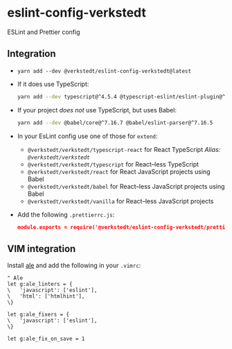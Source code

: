 # eslint-config-verkstedt

ESLint and Prettier config

## Integration

- `yarn add --dev @verkstedt/eslint-config-verkstedt@latest`

- If it does use TypeScript:

  ```sh
  yarn add --dev typescript@^4.5.4 @typescript-eslint/eslint-plugin@^5.10.0 @typescript-eslint/parser@^5.10.0
  ```

- If your project _does not_ use TypeScript, but uses Babel:

  ```sh
  yarn add --dev @babel/core@^7.16.7 @babel/eslint-parser@^7.16.5
  ```

- In your EsLint config use one of those for `extend`:

  - `@verkstedt/verkstedt/typescript-react` for React TypeScript
    _Alias: `@verkstedt/verkstedt`_
  - `@verkstedt/verkstedt/typescript` for React–less TypeScript
  - `@verkstedt/verkstedt/react` for React JavaScript projects using Babel
  - `@verkstedt/verkstedt/babel` for React–less JavaScript projects using Babel
  - `@verkstedt/verkstedt/vanilla` for React–less JavaScript projects

- Add the following `.prettierrc.js`:

  ```json
  module.exports = require('@verkstedt/eslint-config-verkstedt/prettier-config')
  ```

## VIM integration

Install [ale](https://github.com/w0rp/ale) and add the following in your `.vimrc`:

```
" Ale
let g:ale_linters = {
\   'javascript': ['eslint'],
\   'html': ['htmlhint'],
\}

let g:ale_fixers = {
\   'javascript': ['eslint'],
\}

let g:ale_fix_on_save = 1
```
